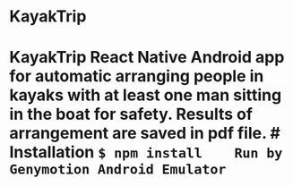 # KayakTrip
# KayakTrip   React Native Android app  for automatic arranging people in kayaks with at least one man sitting in the boat for safety. Results of arrangement are saved in pdf file.   # Installation    ``` $ npm install    Run by Genymotion Android Emulator ```
